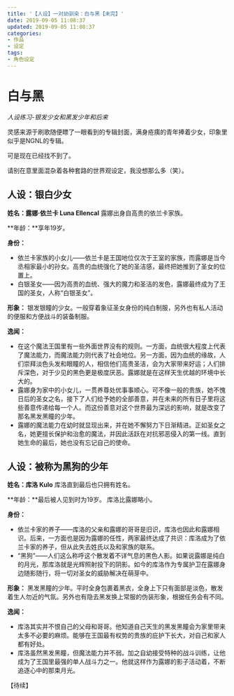 ```yaml
---
title: '【人设】一对幼驯染：白与黑【未完】'
date: 2019-09-05 11:08:37
updated: 2019-09-05 11:08:37
categories:
- 作品
- 设定
tags:
- 角色设定
---
```

# 白与黑
*人设练习-银发少女和黑发少年和后来*

灵感来源于刷歌随便瞟了一眼看到的专辑封面，满身疮痍的青年捧着少女，印象里似乎是NGNL的专辑。

可是现在已经找不到了。

请别在意里面混杂着各种套路的世界观设定，我没想那么多（笑）。
<!--more-->
## 人设：银白少女

**姓名：露娜·依兰卡 Luna Ellencal**
露娜出身自高贵的依兰卡家族。

**年龄：**享年19岁。

**身份：**
- 依兰卡家族的小女儿——依兰卡是王国地位仅次于王室的家族，而露娜是当今丞相家最小的孙女。高贵的血统强化了她的圣洁感，最终把她推到了圣女的位置上。
- 白银圣女——因为高贵的血统、强大的魔力和圣洁的发色，露娜最终成为了王国的圣女，人称“白银圣女”。

**形象：**
银发银瞳的少女。一般穿着象征圣女身份的纯白制服，另外也有私人活动的便服和方便战斗的装备制服。

**逸闻：**
- 在这个魔法王国里有一些外面世界没有的规则。一方面，血统很大程度上代表了魔法能力，而魔法能力则代表了社会地位。另一方面，因为血统的缘故，人们崇拜淡色头发和眼瞳的人，相信他们高贵圣洁，会为大家带来好运；人们排斥深色，对于少见的黑色更是极度厌恶。露娜就是在这样天生优越的环境中长大的。
- 露娜身为家中的小女儿，一贯养尊处优事事顺心。可不像一般的贵族，她不愧日后的圣女之名，接下了人们给予她的全部善意，并在未来的所有日子里将这些善意传递给每一个人。而这份善意对这个世界最为深远的影响，就是改变了那名黑发黑瞳的少年。
- 露娜的魔法能力在幼时就显现出来，并在她不懈努力下日渐精进。正如圣女之名，她更擅长保护和治愈的魔法，并因此活跃在对抗邪恶侵入的第一线。直到她生命的最后，她也没有忘记自己的使命。

## 人设：被称为黑狗的少年

**姓名：库洛 Kulo**
库洛直到最后也只拥有姓名。

**年龄：**最后被人见到时为19岁。
库洛比露娜略小。

**身份：**
- 依兰卡家的养子——库洛的父亲和露娜的哥哥是旧识，库洛也因此和露娜相识。后来，一方面也是因为露娜的任性，两家最终达成了共识：库洛成为了依兰卡家的养子，但从此失去姓氏以及和家族的联系。
- “黑狗”——人们这么称呼这个散发着不详气息的黑色人影。如果说露娜是纯白的月光，那库洛就是光辉照射投下的阴影。如今的库洛作为专属护卫在露娜身边随影随行，将一切对圣女的威胁解决在萌芽中。

**形象：**
黑发黑瞳的少年。平时全身包裹着黑衣，全身上下只有面部是淡色，散发着生人勿近的气氛。另外也有隐去黑发换上常服的伪装形象，根据任务会有不同。

**逸闻：**
- 库洛其实并不恨自己的父母和哥哥。他知道自己天生的黑发黑瞳会为家里带来太多不必要的麻烦。能够在王国最有权势的贵族的庇护下长大，对自己和家人都有好处。
- 库洛虽然黑发黑瞳，但魔法能力并不弱。加之自幼接受特种的战斗训练，让他成为了王国里最强的单人战斗力之一。他就这样作为露娜的影子活动着，不断追逐心中的那束月光。

【待续】